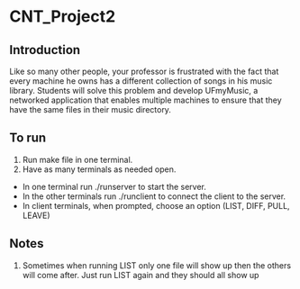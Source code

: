 # CNT_Project2
## Introduction
Like so many other people, your professor is frustrated with the fact that every machine he owns has a different collection of songs in his music library. Students will solve this problem and develop UFmyMusic, a networked application that enables multiple machines to ensure that they have the same files in their music directory.

## To run
1. Run make file in one terminal.
2. Have as many terminals as needed open.
- In one terminal run ./runserver to start the server.
- In the other terminals run ./runclient to connect the client to the server.
- In client terminals, when prompted, choose an option (LIST, DIFF, PULL, LEAVE)

## Notes
1. Sometimes when running LIST only one file will show up then the others will come after. Just run LIST again and they should all show up
